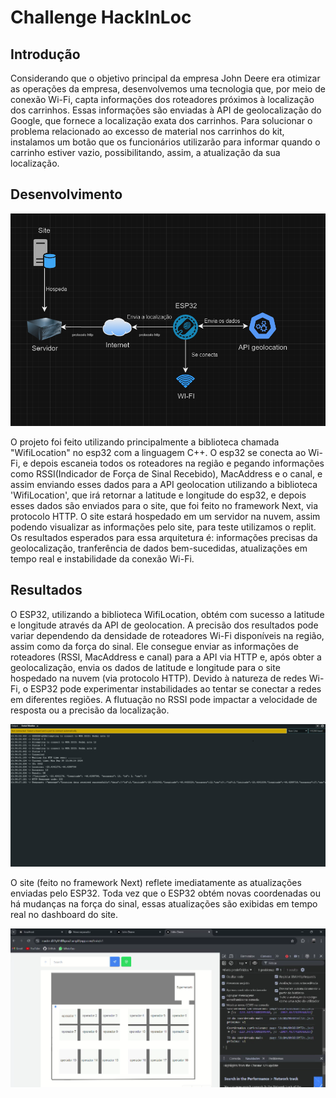 <h1>Challenge HackInLoc</h1>

<h2>Introdução</h2>
<p>
  Considerando que o objetivo principal da empresa John Deere era otimizar as operações da empresa, desenvolvemos uma tecnologia que, por meio de conexão Wi-Fi, capta informações dos roteadores próximos à localização dos carrinhos. Essas informações são enviadas à API de geolocalização do Google, que fornece a localização exata dos carrinhos.
Para solucionar o problema relacionado ao excesso de material nos carrinhos do kit, instalamos um botão que os funcionários utilizarão para informar quando o carrinho estiver vazio, possibilitando, assim, a atualização da sua localização.
</p>

<h2>Desenvolvimento</h2>
<img src="assets/Arquitetura.png">
<p>
  O projeto foi feito utilizando principalmente a biblioteca chamada "WifiLocation" no esp32 com a linguagem C++. O esp32 se conecta ao Wi-Fi, e depois escaneia todos os roteadores na região e pegando informações como RSSI(Indicador de Força de Sinal Recebido), MacAddress e o canal, e assim enviando esses dados para a API geolocation utilizando a biblioteca 'WifiLocation', que irá retornar a latitude e longitude do esp32, e depois esses dados são enviados para o site, que foi feito no framework Next, via protocolo HTTP. O site estará hospedado em um servidor na nuvem, assim podendo visualizar as informações pelo site, para teste utilizamos o replit. Os resultados esperados para essa arquitetura é: informações precisas da geolocalização, tranferência de dados bem-sucedidas, atualizações em tempo real e instabilidade da conexão Wi-Fi.
</p>

<h2>Resultados</h2>
<p>
  O ESP32, utilizando a biblioteca WifiLocation, obtém com sucesso a latitude e longitude através da API de geolocation. A precisão dos resultados pode variar dependendo da densidade de roteadores Wi-Fi disponíveis na região, assim como da força do sinal. Ele consegue enviar as informações de roteadores (RSSI, MacAddress e canal) para a API via HTTP e, após obter a geolocalização, envia os dados de latitude e longitude para o site hospedado na nuvem (via protocolo HTTP). Devido à natureza de redes Wi-Fi, o ESP32 pode experimentar instabilidades ao tentar se conectar a redes em diferentes regiões. A flutuação no RSSI pode impactar a velocidade de resposta ou a precisão da localização.
</p>
<img src="assets/Esp32_funcionando.png">

<p>
  O site (feito no framework Next) reflete imediatamente as atualizações enviadas pelo ESP32. Toda vez que o ESP32 obtém novas coordenadas ou há mudanças na força do sinal, essas atualizações são exibidas em tempo real no dashboard do site.
</p>

<img src="assets/Site_funcionando.png">
